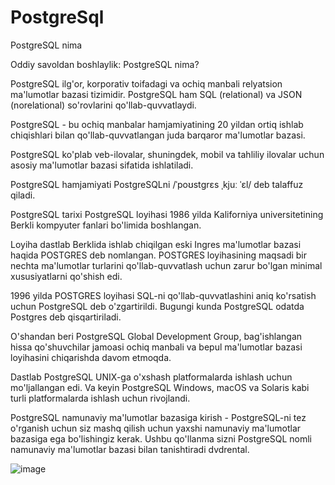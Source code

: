 # PostgreSql

PostgreSQL nima

Oddiy savoldan boshlaylik: PostgreSQL nima?

PostgreSQL ilg'or, korporativ toifadagi va ochiq manbali relyatsion ma'lumotlar bazasi tizimidir. PostgreSQL ham SQL (relational) va JSON (norelational) so'rovlarini qo'llab-quvvatlaydi.

PostgreSQL - bu ochiq manbalar hamjamiyatining 20 yildan ortiq ishlab chiqishlari bilan qo'llab-quvvatlangan juda barqaror ma'lumotlar bazasi.

PostgreSQL ko'plab veb-ilovalar, shuningdek, mobil va tahliliy ilovalar uchun asosiy ma'lumotlar bazasi sifatida ishlatiladi.

PostgreSQL hamjamiyati PostgreSQLni /ˈpoʊstɡrɛs ˌkjuː ˈɛl/ deb talaffuz qiladi.

PostgreSQL tarixi
PostgreSQL loyihasi 1986 yilda Kaliforniya universitetining Berkli kompyuter fanlari bo'limida boshlangan.

Loyiha dastlab Berklida ishlab chiqilgan eski Ingres ma'lumotlar bazasi haqida POSTGRES deb nomlangan. POSTGRES loyihasining maqsadi bir nechta ma'lumotlar turlarini qo'llab-quvvatlash uchun zarur bo'lgan minimal xususiyatlarni qo'shish edi.

1996 yilda POSTGRES loyihasi SQL-ni qo'llab-quvvatlashini aniq ko'rsatish uchun PostgreSQL deb o'zgartirildi. Bugungi kunda PostgreSQL odatda Postgres deb qisqartiriladi.

O'shandan beri PostgreSQL Global Development Group, bag'ishlangan hissa qo'shuvchilar jamoasi ochiq manbali va bepul ma'lumotlar bazasi loyihasini chiqarishda davom etmoqda.

Dastlab PostgreSQL UNIX-ga o'xshash platformalarda ishlash uchun mo'ljallangan edi. Va keyin PostgreSQL Windows, macOS va Solaris kabi turli platformalarda ishlash uchun rivojlandi.

PostgreSQL namunaviy ma'lumotlar bazasiga kirish - PostgreSQL-ni tez o'rganish uchun siz mashq qilish uchun yaxshi namunaviy ma'lumotlar bazasiga ega bo'lishingiz kerak. Ushbu qo'llanma sizni PostgreSQL nomli namunaviy ma'lumotlar bazasi bilan tanishtiradi dvdrental.


![image](https://github.com/themusharraf/Postgres-Python/assets/122869450/15b435ca-560c-4b0a-8102-792cc0f8fb97)









